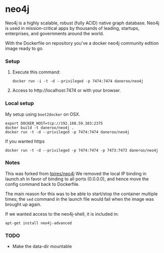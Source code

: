 neo4j
=====

Neo4j is a highly scalable, robust (fully ACID) native graph database. Neo4j is used in mission-critical apps by thousands of leading, startups, enterprises, and governments around the world.

With the Dockerfile on repository you've a docker neo4j community edition image ready to go.

### Setup

1. Execute this command:

	`docker run -i -t -d --privileged -p 7474:7474 daneroo/neo4j`

2. Access to http://localhost:7474 or with your browser.


### Local setup
My setup using `boot2docker` on OSX.

    export DOCKER_HOST=tcp://192.168.59.103:2375
    docker build -t daneroo/neo4j .
    docker run -t -d --privileged -p 7474:7474 daneroo/neo4j

If you wanted https

    docker run -t -d --privileged -p 7474:7474 -p 7473:7473 daneroo/neo4j



### Notes
This was forked from [tpires/neo4j](https://github.com/tpires/neo4j)
We removed the local IP binding in launch.sh in favor of binding to all ports (0.0.0.0), and hence move the config command back to Dockerfile.

The main reason for this was to be able to start/stop the container multiple times; the `sed` command in the launch file would fail when the image was brought up again.

If we wanted access to the neo4j-shell, it is included in: 

    apt-get install neo4j-advanced

### TODO
* Make the data-dir mountable